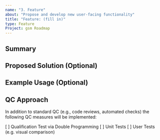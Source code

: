 ```yaml
---
name: "3. Feature"
about: "Propose and develop new user-facing functionality"
title: "Feature: (fill in)"
type: Feature
Project: gsm Roadmap
---
```


## Summary
<!-- Brief description of the feature / user story. What problem does it solve? -->

## Proposed Solution (Optional)
<!-- High-level idea: algorithms, data model changes, UI sketch, workflow diagram. -->

## Example Usage (Optional)
<!-- Illustrative code snippet or workflow showing how users would consume it. -->

## QC Approach
<!-- How will the quality of the implementation be verified? -->
In addition to standard QC (e.g., code reviews, automated checks) the following QC measures will be implemented:

[ ] Qualification Test via Double Programming
[ ] Unit Tests
[ ] User Tests (e.g. visual comparison)